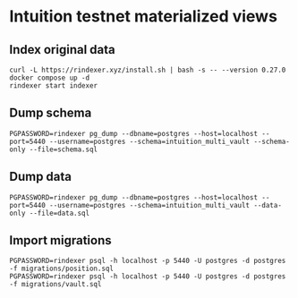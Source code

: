 # Intuition testnet materialized views

## Index original data

```
curl -L https://rindexer.xyz/install.sh | bash -s -- --version 0.27.0
docker compose up -d
rindexer start indexer
```

## Dump schema

```
PGPASSWORD=rindexer pg_dump --dbname=postgres --host=localhost --port=5440 --username=postgres --schema=intuition_multi_vault --schema-only --file=schema.sql
```

## Dump data

```
PGPASSWORD=rindexer pg_dump --dbname=postgres --host=localhost --port=5440 --username=postgres --schema=intuition_multi_vault --data-only --file=data.sql
```


## Import migrations 

```
PGPASSWORD=rindexer psql -h localhost -p 5440 -U postgres -d postgres -f migrations/position.sql
PGPASSWORD=rindexer psql -h localhost -p 5440 -U postgres -d postgres -f migrations/vault.sql

```
```
